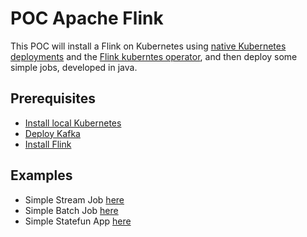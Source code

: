 # POC Apache Flink

This POC will install a Flink on Kubernetes using 
[native Kubernetes deployments](https://nightlies.apache.org/flink/flink-docs-master/docs/deployment/resource-providers/native_kubernetes/)
and the [Flink kuberntes operator](https://nightlies.apache.org/flink/flink-kubernetes-operator-docs-main/docs/concepts/overview/), 
and then deploy some simple jobs, developed in java.

## Prerequisites

* [Install local Kubernetes](doc/00_SETUP_LOCAL_K8S.md)
* [Deploy Kafka](doc/01_DEPLOY_KAFKA.md)
* [Install Flink](doc/01_DEPLOY_KAFKA.md)


## Examples

* Simple Stream Job [here](simple-stream-job/README.md)
* Simple Batch Job [here](simple-batch-job/README.md)
* Simple Statefun App [here](simple-statefun-app/README.md)

